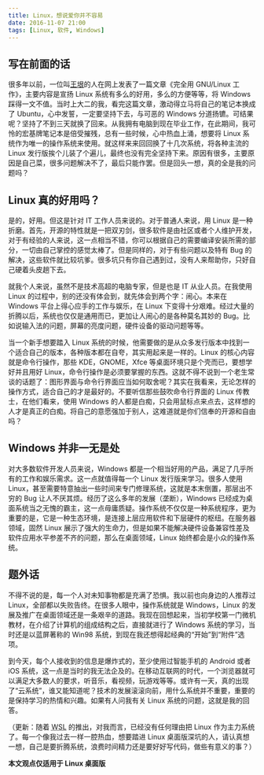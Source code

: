 ```yaml
---
title: Linux，想说爱你并不容易
date: 2016-11-07 21:00
tags: [Linux, 软件, Windows]
---
```


## 写在前面的话

很多年以前，一位叫[王垠](https://www.yinwang.org/)的人在网上发表了一篇文章《完全用 GNU/Linux 工作》，主要内容是宣扬 Linux 系统有多么的好用，多么的方便等等，将 Windows 踩得一文不值。当时上大二的我，看完这篇文章，激动得立马将自己的笔记本换成了 Ubuntu，心中发誓，一定要坚持下去，与可恶的 Windows 分道扬镳。可结果呢？坚持了不到三天就换了回来。从我拥有电脑到现在毕业工作，在此期间，我可怜的宏基牌笔记本是倍受摧残，总有一些时候，心中热血上涌，想要将 Linux 系统作为唯一的操作系统来使用。就这样来来回回换了十几次系统，将各种主流的 Linux 发行版挨个儿装了个遍儿，最终也没有完全坚持下来。原因有很多，主要原因是自己菜，很多问题解决不了，最后只能作罢。但是回头一想，真的全是我的问题吗？


<!--more-->


## Linux 真的好用吗？

是的，好用。但这是针对 IT 工作人员来说的。对于普通人来说，用 Linux 是一种折磨。首先，开源的特性就是一把双刃剑，很多软件是由社区或者个人维护开发，对于有经验的人来说，这一点相当不错，你可以根据自己的需要编译安装所需的部分，一切由自己掌控的感觉太棒了。但是同样的，对于有些问题以及特有 Bug 的解决，这些软件就比较坑爹。很多坑只有你自己遇到过，没有人来帮助你，只好自己硬着头皮趟下去。

就我个人来说，虽然不是技术高超的电脑专家，但是也是 IT 从业人员。在我使用 Linux 的过程中，别的还没有体会到，就先体会到两个字：闹心。本来在 Windows 平台上得心应手的工作与娱乐，在 Linux 下变得十分艰难。经过大量的折腾以后，系统也仅仅是通用而已，更加让人闹心的是各种莫名其妙的 Bug。比如说输入法的问题，屏幕的亮度问题，硬件设备的驱动问题等等。

当一个新手想要踏入 Linux 系统的时候，他需要做的是从众多发行版本中找到一个适合自己的版本，各种版本都在自夸，其实用起来是一样的。Linux 的核心内容就是命令行操作，那些 KDE，GNOME，Xfce 等桌面环境只是个壳而已，要想学好并且用好 Linux，命令行操作是必须要掌握的东西。这就不得不说到一个老生常谈的话题了：图形界面与命令行界面应当如何取舍呢？其实在我看来，无论怎样的操作方式，适合自己的才是最好的。不要听信那些鼓吹命令行界面的 Linux 传教士，在他们看来，使用 Windows 的人都是白痴，只会用鼠标点来点去，这样想的人才是真正的白痴。将自己的意愿强加于别人，这难道就是你们信奉的开源和自由吗？

## Windows 并非一无是处

对大多数软件开发人员来说，Windows 都是一个相当好用的产品，满足了几乎所有的工作和娱乐需求。这一点就值得每一个 Linux 发行版来学习。很多人使用 Linux，甚至需要特意抽出一些时间来专门修理系统，这就是本末倒置，那层出不穷的 Bug 让人不厌其烦。经历了这么多年的发展（垄断），Windows 已经成为桌面系统当之无愧的霸主，这一点毋庸质疑。操作系统不仅仅是一种系统程序，更为重要的是，它是一种生态环境，是连接上层应用软件和下层硬件的枢纽。在服务器领域，固然 Linux 展示了强大的生命力，但是如果不能解决硬件设备兼容性差及软件应用水平参差不齐的问题，那么在桌面领域，Linux 始终都会是小众的操作系统。

## 题外话

不得不说的是，每一个人对未知事物都是充满了恐惧。我以前也向身边的人推荐过 Linux，全部都以失败告终。在很多人眼中，操作系统就是 Windows，Linux 的发展及推广在桌面领域还是一条艰辛的道路。我现在回想起来，当初学校第一门微机教材，在介绍了计算机的组成结构之后，直接就进行了 Windows 系统的学习，当时还是以蓝屏著称的 Win98 系统，到现在我还想得起经典的“开始”到“附件”选项。

到今天，每个人接收到的信息是爆炸式的，至少使用过智能手机的 Android 或者 iOS 系统，这一点是当时的我无法企及的。在移动互联网的时代，一个浏览器就可以满足大多数人的要求，听音乐，看视频，玩游戏等等。或许有一天，真的出现了“云系统”，谁又能知道呢？技术的发展滚滚向前，用什么系统并不重要，重要的是保持学习的热情和兴趣。如果有人问我有关 Linux 系统的问题，这就是我的回答。

（更新：随着 <abbr title="Windows Subsystem for Linux">WSL</abbr> 的推出，对我而言，已经没有任何理由把 Linux 作为主力系统了。每一个像我过去一样一腔热血，想要踏进 Linux 桌面版深坑的人，请认真想一想，自己是要折腾系统，浪费时间精力还是要好好写代码，做些有意义的事？）

**本文观点仅适用于 Linux 桌面版**

